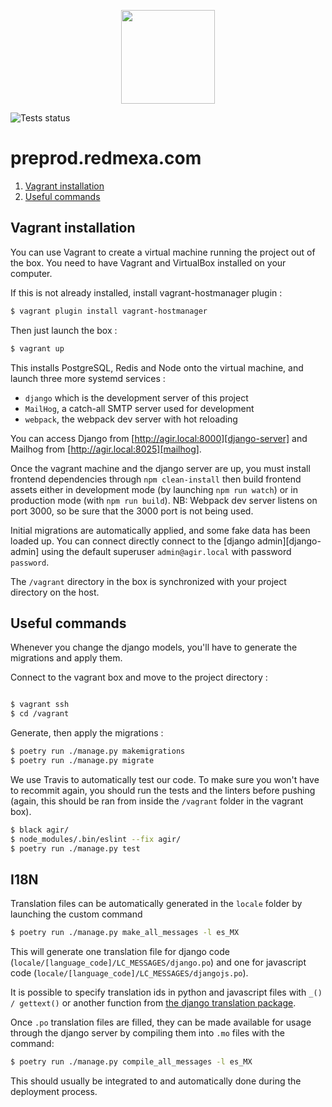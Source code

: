 <p align="center">
  <img height="150" src="https://github.com/lafranceinsoumise/preprod.redmexa.com/blob/staging/agir/front/components/genericComponents/logos/action-populaire.svg">
</p>

![Tests status](https://github.com/lafranceinsoumise/preprod.redmexa.com/actions/workflows/run-tests.yml/badge.svg)

# preprod.redmexa.com

1. [Vagrant installation](#vagrant)
2. [Useful commands](#frontend-pages)

## Vagrant installation

You can use Vagrant to create a virtual machine running the project out of the box.
You need to have Vagrant and VirtualBox installed on your computer.


If this is not already installed, install vagrant-hostmanager plugin :
```bash
$ vagrant plugin install vagrant-hostmanager
```
Then just launch the box :
```bash
$ vagrant up
```

This installs PostgreSQL, Redis and Node onto the virtual
machine, and launch three more systemd services :

* `django` which is the development server of this project
* `MailHog`, a catch-all SMTP server used for development
* `webpack`, the webpack dev server with hot reloading

You can access Django from [http://agir.local:8000][django-server]
and Mailhog from [http://agir.local:8025][mailhog].

Once the vagrant machine and the django server are up, you must install frontend dependencies
through `npm clean-install` then build frontend assets either in development mode (by launching `npm run watch`)
or in production mode (with `npm run build`).
NB: Webpack dev server listens on port 3000, so be sure that the 3000 port is not being
used.

Initial migrations are automatically applied, and some fake data has been
loaded up. You can connect directly connect to the [django admin][django-admin] using the
default superuser `admin@agir.local` with password `password`.


The `/vagrant` directory in the box is synchronized with your
project directory on the host.

## Useful commands

Whenever you change the django models, you'll have to generate the migrations and apply them.

Connect to the vagrant box and move to the project directory :
```bash

$ vagrant ssh
$ cd /vagrant
```

Generate, then apply the migrations :
```bash
$ poetry run ./manage.py makemigrations
$ poetry run ./manage.py migrate
```

We use Travis to automatically test our code. To make sure you won't have to
recommit again, you should run the tests and the linters before pushing (again, this should
be ran from inside the `/vagrant` folder in the vagrant box).

```bash
$ black agir/
$ node_modules/.bin/eslint --fix agir/
$ poetry run ./manage.py test
```

## I18N

Translation files can be automatically generated in the `locale` folder by launching the custom command
```bash
$ poetry run ./manage.py make_all_messages -l es_MX
```

This will generate one translation file for django code (`locale/[language_code]/LC_MESSAGES/django.po`) and one for javascript code (`locale/[language_code]/LC_MESSAGES/djangojs.po`).

It is possible to specify translation ids in python and javascript files with `_() / gettext()` or another function from [the django translation package](https://docs.djangoproject.com/en/3.2/topics/i18n/translation/).

Once `.po` translation files are filled, they can be made available for usage through the django server by compiling them into `.mo` files with the command:
```bash
$ poetry run ./manage.py compile_all_messages -l es_MX
```
This should usually be integrated to and automatically done during the deployment process.